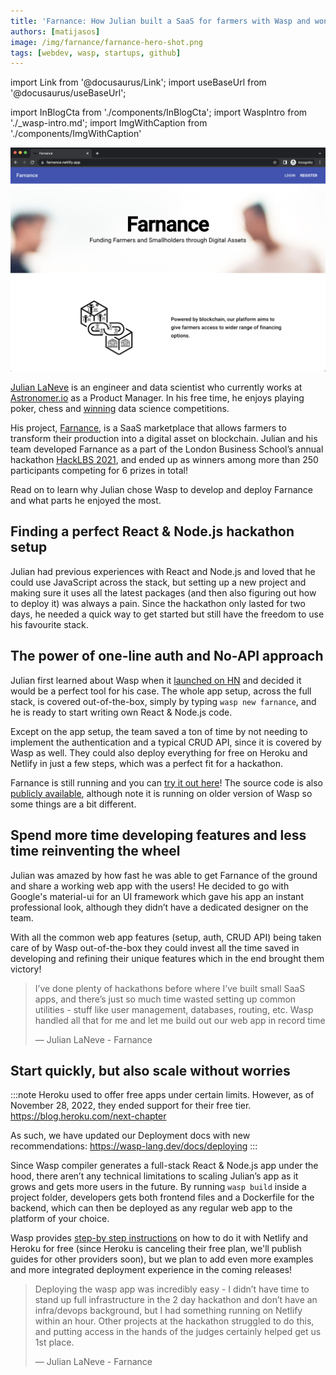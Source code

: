 ```yaml
---
title: 'Farnance: How Julian built a SaaS for farmers with Wasp and won a hackathon!'
authors: [matijasos]
image: /img/farnance/farnance-hero-shot.png
tags: [webdev, wasp, startups, github]
---
```


import Link from '@docusaurus/Link';
import useBaseUrl from '@docusaurus/useBaseUrl';

import InBlogCta from './components/InBlogCta';
import WaspIntro from './_wasp-intro.md';
import ImgWithCaption from './components/ImgWithCaption'


![farnance hero shot](../static/img/farnance/farnance-hero-shot.png)


[Julian LaNeve](https://jlaneve.github.io/) is an engineer and data scientist who currently works at [Astronomer.io](http://Astronomer.io) as a Product Manager. In his free time, he enjoys playing poker, chess and [winning](https://www.smudailycampus.com/news/smu-graduate-julian-laneve-wins-100k-grand-prize-from-data-science-competition) data science competitions.

His project, [Farnance](https://farnance.netlify.app/), is a SaaS marketplace that allows farmers to transform their production into a digital asset on blockchain. Julian and his team developed Farnance as a part of the London Business School’s annual hackathon [HackLBS 2021](https://hacklbs.devpost.com/), and ended up as winners among more than 250 participants competing for 6 prizes in total!

Read on to learn why Julian chose Wasp to develop and deploy Farnance and what parts he enjoyed the most.

<!--truncate-->

## Finding a perfect React & Node.js hackathon setup

Julian had previous experiences with React and Node.js and loved that he could use JavaScript across the stack, but setting up a new project and making sure it uses all the latest packages (and then also figuring out how to deploy it) was always a pain. Since the hackathon only lasted for two days, he needed a quick way to get started but still have the freedom to use his favourite stack.

## The power of one-line auth and No-API approach

Julian first learned about Wasp when it [launched on HN](https://news.ycombinator.com/item?id=26091956) and decided it would be a perfect tool for his case. The whole app setup, across the full stack, is covered out-of-the-box, simply by typing `wasp new farnance`, and he is ready to start writing own React & Node.js code.

Except on the app setup, the team saved a ton of time by not needing to implement the authentication and a typical CRUD API, since it is covered by Wasp as well. They could also deploy everything for free on Heroku and Netlify in just a few steps, which was a perfect fit for a hackathon.

<ImgWithCaption
    alt="Julian's testimonial on Discord"
    source="img/farnance/julian-discord-testimonial.png"
/>

Farnance is still running and you can [try it out here](https://farnance.netlify.app/)! The source code is also [publicly available](https://github.com/jlaneve/Farnance), although note it is running on older version of Wasp so some things are a bit different.

## Spend more time developing features and less time reinventing the wheel

Julian was amazed by how fast he was able to get Farnance of the ground and share a working web app with the users! He decided to go with Google's material-ui for an UI framework which gave his app an instant professional look, although they didn’t have a dedicated designer on the team.

With all the common web app features (setup, auth, CRUD API) being taken care of by Wasp out-of-the-box they could invest all the time saved in developing and refining their unique features which in the end brought them victory!

> I’ve done plenty of hackathons before where I’ve built small SaaS apps, and there’s just so much time wasted setting up common utilities - stuff like user management, databases, routing, etc. Wasp handled all that for me and let me build out our web app in record time
>
> — Julian LaNeve - Farnance

<ImgWithCaption
    alt="Farnance's dashboard"
    source="img/farnance/farnance-dashboard.png"
    caption="Farnance dashboard in action!"
/>


## Start quickly, but also scale without worries

:::note
Heroku used to offer free apps under certain limits. However, as of November 28, 2022, they ended support for their free tier. https://blog.heroku.com/next-chapter

As such, we have updated our Deployment docs with new recommendations: https://wasp-lang.dev/docs/deploying
:::

Since Wasp compiler generates a full-stack React & Node.js app under the hood, there aren’t any technical limitations to scaling Julian’s app as it grows and gets more users in the future. By running `wasp build` inside a project folder, developers gets both frontend files and a Dockerfile for the backend, which can then be deployed as any regular web app to the platform of your choice.

Wasp provides [step-by step instructions](/docs/deploying) on how to do it with Netlify and Heroku for free (since Heroku is canceling their free plan, we'll publish guides for other providers soon), but we plan to add even more examples and more integrated deployment experience in the coming releases!

> Deploying the wasp app was incredibly easy - I didn’t have time to stand up full infrastructure in the 2 day hackathon and don’t have an infra/devops background, but I had something running on Netlify within an hour. Other projects at the hackathon struggled to do this, and putting access in the hands of the judges certainly helped get us 1st place.
>
> — Julian LaNeve - Farnance
